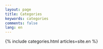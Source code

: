 ```yaml
---
layout: page
title: Categories
keywords: categories
comments: false
lang: en
---
```


<section>
{% include categories.html articles=site.en %}
</section>
